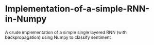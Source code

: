 # Implementation-of-a-simple-RNN-in-Numpy
A crude implementation of a simple single layered RNN (with backpropagation) using Numpy to classify sentiment
